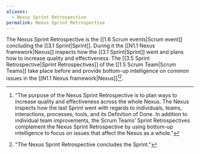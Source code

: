 ```yaml
---
aliases:
  - Nexus Sprint Retrospective
permalink: Nexus Sprint Retrospective
---
```

The Nexus Sprint Retrospective is the [[1.6 Scrum events|Scrum event]] concluding the [[3.1 Sprint|Sprint]]. During it the [[N1.1 Nexus framework|Nexus]] inspects how the [[3.1 Sprint|Sprint]] went and plans how to increase quality and effectiveness. The [[3.5 Sprint Retrospective|Sprint Retrospectives]] of the [[1.5 Scrum Team|Scrum Teams]] take place before and provide bottom-up intelligence on common issues in the [[N1.1 Nexus framework|Nexus]][^purpose-nexus-retrospective][^nexus-retrospective-concludes-sprint].

[^purpose-nexus-retrospective]: "The purpose of the Nexus Sprint Retrospective is to plan ways to increase quality and effectiveness across the whole Nexus. The Nexus inspects how the last Sprint went with regards to individuals, teams, interactions, processes, tools, and its Definition of Done. In addition to individual team improvements, the Scrum Teams’ Sprint Retrospectives complement the Nexus Sprint Retrospective by using bottom-up intelligence to focus on issues that affect the Nexus as a whole."[^nexus-guide-2021]

[^nexus-retrospective-concludes-sprint]: "The Nexus Sprint Retrospective concludes the Sprint."[^nexus-guide-2021]

[^nexus-guide-2021]: [[N1.2 Nexus Guide|Nexus Guide (2021)]]
